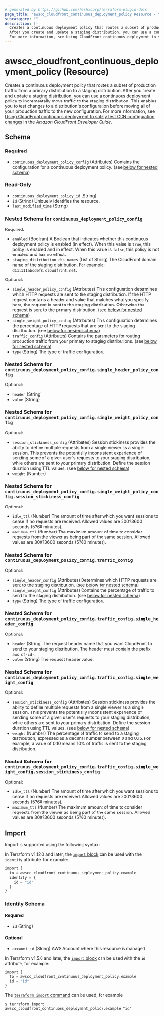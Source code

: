 ```yaml
---
# generated by https://github.com/hashicorp/terraform-plugin-docs
page_title: "awscc_cloudfront_continuous_deployment_policy Resource - terraform-provider-awscc"
subcategory: ""
description: |-
  Creates a continuous deployment policy that routes a subset of production traffic from a primary distribution to a staging distribution.
  After you create and update a staging distribution, you can use a continuous deployment policy to incrementally move traffic to the staging distribution. This enables you to test changes to a distribution's configuration before moving all of your production traffic to the new configuration.
  For more information, see Using CloudFront continuous deployment to safely test CDN configuration changes https://docs.aws.amazon.com/AmazonCloudFront/latest/DeveloperGuide/continuous-deployment.html in the Amazon CloudFront Developer Guide.
---
```


# awscc_cloudfront_continuous_deployment_policy (Resource)

Creates a continuous deployment policy that routes a subset of production traffic from a primary distribution to a staging distribution.
 After you create and update a staging distribution, you can use a continuous deployment policy to incrementally move traffic to the staging distribution. This enables you to test changes to a distribution's configuration before moving all of your production traffic to the new configuration.
 For more information, see [Using CloudFront continuous deployment to safely test CDN configuration changes](https://docs.aws.amazon.com/AmazonCloudFront/latest/DeveloperGuide/continuous-deployment.html) in the *Amazon CloudFront Developer Guide*.



<!-- schema generated by tfplugindocs -->
## Schema

### Required

- `continuous_deployment_policy_config` (Attributes) Contains the configuration for a continuous deployment policy. (see [below for nested schema](#nestedatt--continuous_deployment_policy_config))

### Read-Only

- `continuous_deployment_policy_id` (String)
- `id` (String) Uniquely identifies the resource.
- `last_modified_time` (String)

<a id="nestedatt--continuous_deployment_policy_config"></a>
### Nested Schema for `continuous_deployment_policy_config`

Required:

- `enabled` (Boolean) A Boolean that indicates whether this continuous deployment policy is enabled (in effect). When this value is ``true``, this policy is enabled and in effect. When this value is ``false``, this policy is not enabled and has no effect.
- `staging_distribution_dns_names` (List of String) The CloudFront domain name of the staging distribution. For example: ``d111111abcdef8.cloudfront.net``.

Optional:

- `single_header_policy_config` (Attributes) This configuration determines which HTTP requests are sent to the staging distribution. If the HTTP request contains a header and value that matches what you specify here, the request is sent to the staging distribution. Otherwise the request is sent to the primary distribution. (see [below for nested schema](#nestedatt--continuous_deployment_policy_config--single_header_policy_config))
- `single_weight_policy_config` (Attributes) This configuration determines the percentage of HTTP requests that are sent to the staging distribution. (see [below for nested schema](#nestedatt--continuous_deployment_policy_config--single_weight_policy_config))
- `traffic_config` (Attributes) Contains the parameters for routing production traffic from your primary to staging distributions. (see [below for nested schema](#nestedatt--continuous_deployment_policy_config--traffic_config))
- `type` (String) The type of traffic configuration.

<a id="nestedatt--continuous_deployment_policy_config--single_header_policy_config"></a>
### Nested Schema for `continuous_deployment_policy_config.single_header_policy_config`

Optional:

- `header` (String)
- `value` (String)


<a id="nestedatt--continuous_deployment_policy_config--single_weight_policy_config"></a>
### Nested Schema for `continuous_deployment_policy_config.single_weight_policy_config`

Optional:

- `session_stickiness_config` (Attributes) Session stickiness provides the ability to define multiple requests from a single viewer as a single session. This prevents the potentially inconsistent experience of sending some of a given user's requests to your staging distribution, while others are sent to your primary distribution. Define the session duration using TTL values. (see [below for nested schema](#nestedatt--continuous_deployment_policy_config--single_weight_policy_config--session_stickiness_config))
- `weight` (Number)

<a id="nestedatt--continuous_deployment_policy_config--single_weight_policy_config--session_stickiness_config"></a>
### Nested Schema for `continuous_deployment_policy_config.single_weight_policy_config.session_stickiness_config`

Optional:

- `idle_ttl` (Number) The amount of time after which you want sessions to cease if no requests are received. Allowed values are 300?3600 seconds (5?60 minutes).
- `maximum_ttl` (Number) The maximum amount of time to consider requests from the viewer as being part of the same session. Allowed values are 300?3600 seconds (5?60 minutes).



<a id="nestedatt--continuous_deployment_policy_config--traffic_config"></a>
### Nested Schema for `continuous_deployment_policy_config.traffic_config`

Optional:

- `single_header_config` (Attributes) Determines which HTTP requests are sent to the staging distribution. (see [below for nested schema](#nestedatt--continuous_deployment_policy_config--traffic_config--single_header_config))
- `single_weight_config` (Attributes) Contains the percentage of traffic to send to the staging distribution. (see [below for nested schema](#nestedatt--continuous_deployment_policy_config--traffic_config--single_weight_config))
- `type` (String) The type of traffic configuration.

<a id="nestedatt--continuous_deployment_policy_config--traffic_config--single_header_config"></a>
### Nested Schema for `continuous_deployment_policy_config.traffic_config.single_header_config`

Optional:

- `header` (String) The request header name that you want CloudFront to send to your staging distribution. The header must contain the prefix ``aws-cf-cd-``.
- `value` (String) The request header value.


<a id="nestedatt--continuous_deployment_policy_config--traffic_config--single_weight_config"></a>
### Nested Schema for `continuous_deployment_policy_config.traffic_config.single_weight_config`

Optional:

- `session_stickiness_config` (Attributes) Session stickiness provides the ability to define multiple requests from a single viewer as a single session. This prevents the potentially inconsistent experience of sending some of a given user's requests to your staging distribution, while others are sent to your primary distribution. Define the session duration using TTL values. (see [below for nested schema](#nestedatt--continuous_deployment_policy_config--traffic_config--single_weight_config--session_stickiness_config))
- `weight` (Number) The percentage of traffic to send to a staging distribution, expressed as a decimal number between 0 and 0.15. For example, a value of 0.10 means 10% of traffic is sent to the staging distribution.

<a id="nestedatt--continuous_deployment_policy_config--traffic_config--single_weight_config--session_stickiness_config"></a>
### Nested Schema for `continuous_deployment_policy_config.traffic_config.single_weight_config.session_stickiness_config`

Optional:

- `idle_ttl` (Number) The amount of time after which you want sessions to cease if no requests are received. Allowed values are 300?3600 seconds (5?60 minutes).
- `maximum_ttl` (Number) The maximum amount of time to consider requests from the viewer as being part of the same session. Allowed values are 300?3600 seconds (5?60 minutes).

## Import

Import is supported using the following syntax:

In Terraform v1.12.0 and later, the [`import` block](https://developer.hashicorp.com/terraform/language/import) can be used with the `identity` attribute, for example:

```terraform
import {
  to = awscc_cloudfront_continuous_deployment_policy.example
  identity = {
    id = "id"
  }
}
```

<!-- schema generated by tfplugindocs -->
### Identity Schema

#### Required

- `id` (String)

#### Optional

- `account_id` (String) AWS Account where this resource is managed

In Terraform v1.5.0 and later, the [`import` block](https://developer.hashicorp.com/terraform/language/import) can be used with the `id` attribute, for example:

```terraform
import {
  to = awscc_cloudfront_continuous_deployment_policy.example
  id = "id"
}
```

The [`terraform import` command](https://developer.hashicorp.com/terraform/cli/commands/import) can be used, for example:

```shell
$ terraform import awscc_cloudfront_continuous_deployment_policy.example "id"
```
